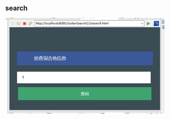 ## search
  
  
  
  ![search](https://github.com/PearLon/GuitarSearch2.0/blob/master/GuitarSearch2.0/WebContent/images/2.png?raw=true)

